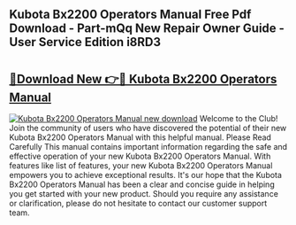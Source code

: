 ## Kubota Bx2200 Operators Manual Free Pdf Download - Part-mQq New Repair Owner Guide - User Service Edition i8RD3

# <h2><a href="http://bc43686.oget.top/?id=Kubota+Bx2200+Operators+Manual">🔗Download New 👉🔴 Kubota Bx2200 Operators Manual</a></h2>

[![Kubota Bx2200 Operators Manual new download](https://i.imgur.com/5g1atiW.png)](http://bc43686.oget.top/?id=Kubota+Bx2200+Operators+Manual)
Welcome to the Club! Join the community of users who have discovered the potential of their new Kubota Bx2200 Operators Manual with this helpful manual. Please Read Carefully This manual contains important information regarding the safe and effective operation of your new Kubota Bx2200 Operators Manual. With features like list of features, your new Kubota Bx2200 Operators Manual empowers you to achieve exceptional results. It's our hope that the Kubota Bx2200 Operators Manual has been a clear and concise guide in helping you get started with your new product. Should you require any assistance or clarification, please do not hesitate to contact our customer support team.
